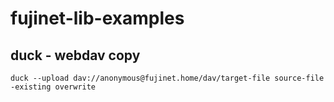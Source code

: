 # fujinet-lib-examples

## duck - webdav copy

```shell
duck --upload dav://anonymous@fujinet.home/dav/target-file source-file -existing overwrite
```
